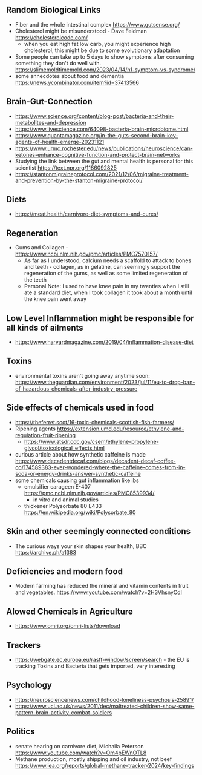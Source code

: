 ## Random Biological Links
* Fiber and the whole intestinal complex https://www.gutsense.org/
* Cholesterol might be misunderstood - Dave Feldman https://cholesterolcode.com/
  * when you eat high fat low carb, you might experience high cholesterol, this might be due to some evolutionary adaptation
* Some people can take up to 5 days to show symptoms after consuming something they don't do well with.  https://slimemoldtimemold.com/2023/04/14/n1-symptom-vs-syndrome/
* some annecdotes about food and dementia https://news.ycombinator.com/item?id=37413566

## Brain-Gut-Connection
* https://www.science.org/content/blog-post/bacteria-and-their-metabolites-and-depression
* https://www.livescience.com/64098-bacteria-brain-microbiome.html
* https://www.quantamagazine.org/in-the-guts-second-brain-key-agents-of-health-emerge-20231121
* https://www.urmc.rochester.edu/news/publications/neuroscience/can-ketones-enhance-cognitive-function-and-protect-brain-networks
* Studying the link between the gut and mental health is personal for this scientist https://text.npr.org/1186092825
* https://stantonmigraineprotocol.com/2021/12/06/migraine-treatment-and-prevention-by-the-stanton-migraine-protocol/


## Diets
* https://meat.health/carnivore-diet-symptoms-and-cures/

## Regeneration
* Gums and Collagen - https://www.ncbi.nlm.nih.gov/pmc/articles/PMC7570157/
  * As far as I understood, calcium needs a scaffold to attack to bones and teeth - collagen, as in gelatine, can seemingly support the regeneration of the gums, as well as some limited regeneration of the teeth
  * Personal Note: I used to have knee pain in my twenties when I still ate a standard diet, when I took collagen it took about a month until the knee pain went away


## Low Level Inflammation might be responsible for all kinds of ailments
* https://www.harvardmagazine.com/2019/04/inflammation-disease-diet

## Toxins
* environmental toxins aren't going away anytime soon: https://www.theguardian.com/environment/2023/jul/11/eu-to-drop-ban-of-hazardous-chemicals-after-industry-pressure

## Side effects of chemicals used in food
* https://theferret.scot/16-toxic-chemicals-scottish-fish-farmers/
* Ripening agents https://extension.umd.edu/resource/ethylene-and-regulation-fruit-ripening
  * https://www.atsdr.cdc.gov/csem/ethylene-propylene-glycol/toxicological_effects.html
* curious article about how synthetic caffeine is made https://www.decadentdecaf.com/blogs/decadent-decaf-coffee-co/174589383-ever-wondered-where-the-caffeine-comes-from-in-soda-or-energy-drinks-answer-synthetic-caffeine
* some chemicals causing gut inflammation like ibs
  * emulsifier carageen E-407 https://pmc.ncbi.nlm.nih.gov/articles/PMC8539934/
    * in vitro and animal studies
  * thickener Polysorbate 80 E433 https://en.wikipedia.org/wiki/Polysorbate_80

## Skin and other seemingly connected conditions
* The curious ways your skin shapes your health, BBC https://archive.ph/a1383 

## Deficiencies and modern food
* Modern farming has reduced the mineral and vitamin contents in fruit and vegetables. https://www.youtube.com/watch?v=2H3VhsnyCdI

## Alowed Chemicals in Agriculture
* https://www.omri.org/omri-lists/download

## Trackers
* https://webgate.ec.europa.eu/rasff-window/screen/search - the EU is tracking Toxins and Bacteria that gets imported, very interesting

## Psychology
* https://neurosciencenews.com/childhood-loneliness-psychosis-25891/
* https://www.ucl.ac.uk/news/2011/dec/maltreated-children-show-same-pattern-brain-activity-combat-soldiers

## Politics
* senate hearing on carnivore diet, Michaila Peterson https://www.youtube.com/watch?v=Om4pEWnOTL8
* Methane production, mostly shipping and oil industry, not beef https://www.iea.org/reports/global-methane-tracker-2024/key-findings
